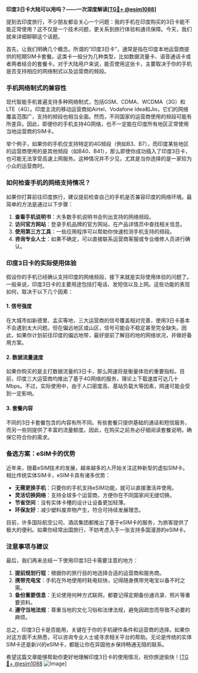 **印度3日卡大陆可以用吗？——一次深度解读[[TG💪+ @esim1088](https://t.me/s/esim1088)]**

提到去印度旅行，不少朋友都会关心一个问题：我的手机在印度购买的3日卡能不能正常使用？这不仅是一个技术问题，更关系到旅行体验和通讯保障。今天，我们就来详细聊聊这个话题。

首先，让我们明确几个概念。所谓的“印度3日卡”，通常是指在印度本地运营商提供的短期SIM卡套餐。这类卡一般分为几种类型，比如数据流量卡、语音通话卡或者两者结合的套餐卡。对于大陆用户来说，能否使用这张卡，主要取决于你的手机是否支持相应的网络制式以及运营商的频段。

### 手机网络制式的兼容性

现代智能手机普遍支持多种网络制式，包括GSM、CDMA、WCDMA（3G）和LTE（4G）。印度主流的移动运营商如Airtel、Vodafone Idea和Jio，它们的网络覆盖范围广，支持的频段也相当全面。然而，不同国家的运营商使用的频段可能有所差异。因此，即便你的手机支持4G网络，也不一定能在印度所有地区正常使用当地运营商的SIM卡。

举个例子，如果你的手机仅支持特定的4G频段（例如B3、B7），而印度某些地区的运营商使用的是其他频段（如B40、B41），那么即使你成功插入了印度3日卡，也可能无法享受高速上网服务。这种情况并不少见，尤其是当你选择的是一家较为小众的运营商时。

### 如何检查手机的网络支持情况？

如果你打算前往印度旅行，建议提前检查自己的手机是否兼容印度的网络环境。最简单的方法是通过以下步骤：

1. **查看手机说明书**：大多数手机说明书会列出支持的网络频段。
2. **访问官方网站**：登录手机品牌的官方网站，在产品详情页中查找相关信息。
3. **使用第三方工具**：一些应用程序可以帮助你快速检测手机支持的频段。
4. **咨询专业人士**：如果不确定，可以直接联系运营商客服或专业维修人员进行确认。

### 印度3日卡的实际使用体验

假设你的手机已经确认支持印度的网络频段，接下来就是实际使用体验的问题了。一般来说，印度3日卡的主要用途包括打电话、发短信以及上网。这些功能的表现如何，取决于以下几个因素：

#### 1. **信号强度**
   在大城市如新德里、孟买等地，三大运营商的信号覆盖相对完善，使用3日卡基本不会遇到太大问题。但在偏远地区或山区，信号可能会不稳定甚至完全缺失。因此，如果你计划前往印度的偏远地带，最好提前了解目的地的网络状况，并做好备用方案。

#### 2. **数据流量速度**
   如果你购买的是主打数据流量的3日卡，那么网速将是衡量体验的重要指标。目前，印度三大运营商均推出了基于4G网络的服务，理论上下载速度可达几十Mbps。不过，实际使用中，由于人口密度高、基站负载大等因素，网速可能会受到一定影响。

#### 3. **套餐内容**
   不同的3日卡套餐包含的内容有所不同。有些套餐只提供基础的通话和短信服务，而另一些则提供了丰富的流量额度。因此，在购买之前务必仔细阅读套餐说明，确保它符合你的需求。

### 备选方案：eSIM卡的优势

近年来，随着eSIM技术的发展，越来越多的人开始关注这种新型的虚拟SIM卡。相比传统实体SIM卡，eSIM卡具有诸多优势：

- **无需更换手机**：只要你的手机支持eSIM功能，就可以直接激活并使用。
- **灵活切换网络**：支持全球多个运营商，方便你在不同国家间无缝切换。
- **节省空间**：没有实体卡槽的设计让设备更加轻薄。
- **环保友好**：减少塑料废弃物产生，符合可持续发展理念。

目前，许多国际航空公司、酒店集团都推出了基于eSIM卡的服务，为旅客提供了极大的便利。如果你经常出国旅行，不妨考虑入手一张支持多国漫游的eSIM卡。

### 注意事项与建议

最后，我们再来总结一下使用印度3日卡需要注意的地方：

1. **提前规划行程**：根据你的旅行目的地选择合适的运营商和服务商。
2. **携带充电宝**：手机在外地使用时耗电较快，记得随身携带充电宝以备不时之需。
3. **备份重要信息**：无论使用何种方式联网，都要记得定期备份通讯录、照片等重要资料。
4. **遵守当地法规**：尊重当地的文化习俗和法律法规，避免因疏忽而导致不必要的麻烦。

总之，印度3日卡是否能用，关键在于你的手机硬件条件和运营商的选择。如果你对这方面不太熟悉，可以咨询专业人士或寻求相关平台的帮助。无论是传统的实体SIM卡还是新兴的eSIM卡，都能让你在异国他乡保持畅通无阻的联系。

希望这篇文章能够帮助你更好地理解印度3日卡的使用情况，祝你旅途愉快！[[TG💪+ @esim1088](https://t.me/s/esim1088) ![Image](https://i.postimg.cc/4NQfJmqS/Snipaste-2025-05-13-00-14-12.png)]